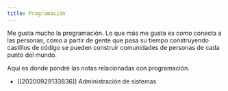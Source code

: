 ```yaml
---
title: Programación
---
```


Me gusta mucho la programación. Lo que más me gusta es como conecta a las personas, como a partir de gente que pasa su tiempo construyendo castillos de código se pueden construir comunidades de personas de cada punto del mundo.

Aquí es donde pondré las notas relacionadas con programación.

* [[20200929133836]] Administración de sistemas